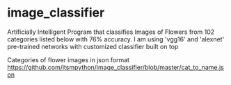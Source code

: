 # image_classifier

Artificially Intelligent Program that classifies Images of Flowers from 102 categories listed below with 76% accuracy.
I am using 'vgg16' and 'alexnet' pre-trained networks with customized classifier built on top

Categories of flower images in json format https://github.com/itsmpython/image_classifier/blob/master/cat_to_name.json

